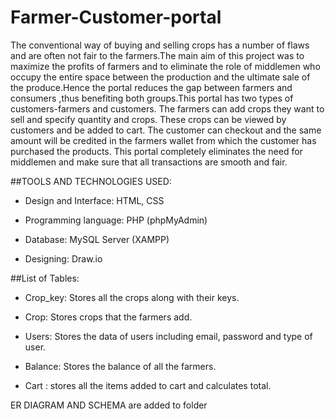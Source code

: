 # Farmer-Customer-portal
The conventional way of buying and selling crops has a number of flaws and are often not fair to the
farmers.The main aim of this project was to maximize the profits of farmers and to eliminate the role of middlemen who occupy the entire space between the production and the ultimate sale of the produce.Hence the portal reduces the gap between farmers and consumers ,thus benefiting both groups.This portal has two types of customers-farmers and customers. The farmers can add crops they want to sell and specify quantity and crops. These crops can be viewed by customers and be added to cart. The customer can checkout and the same amount will be credited in the farmers wallet from which the customer has purchased the products. This portal completely eliminates the need for middlemen and
make sure that all transactions are smooth and fair.

##TOOLS AND TECHNOLOGIES USED:

- Design and Interface: HTML, CSS

- Programming language: PHP (phpMyAdmin)

- Database: MySQL Server (XAMPP)

- Designing: Draw.io
     
##List of Tables:

- Crop_key: Stores all the crops along with their keys.

- Crop: Stores crops that the farmers add.

- Users: Stores the data of users including email, password and type of user.

- Balance: Stores the balance of all the farmers.

- Cart : stores all the items added to cart and calculates total.
 
ER DIAGRAM AND SCHEMA are added to folder

